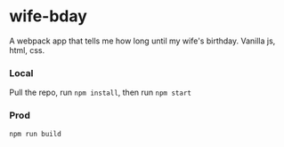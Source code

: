 # wife-bday
A webpack app that tells me how long until my wife's birthday. Vanilla js, html, css.

### Local 
Pull the repo, run `npm install`, then run `npm start`

### Prod
`npm run build`
